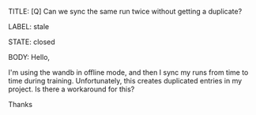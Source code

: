 TITLE:
[Q] Can we sync the same run twice without getting a duplicate? 

LABEL:
stale

STATE:
closed

BODY:
Hello,

I'm using the wandb in offline mode, and then I sync my runs from time to time during training.
Unfortunately, this creates duplicated entries in my project.
Is there a workaround for this?

Thanks

